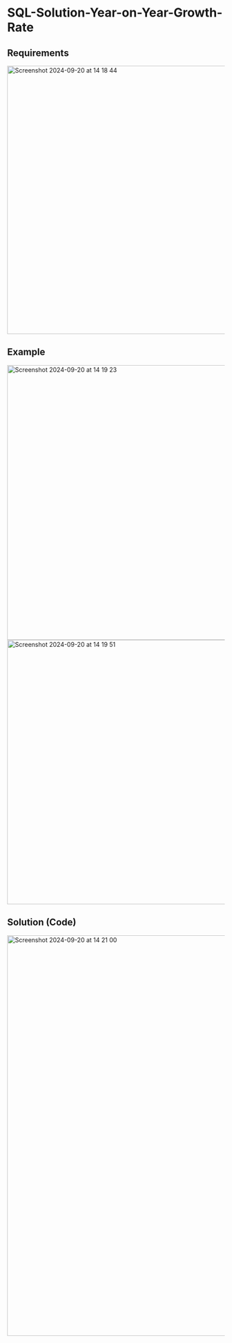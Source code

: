 # SQL-Solution-Year-on-Year-Growth-Rate


## Requirements

<img width="621" alt="Screenshot 2024-09-20 at 14 18 44" src="https://github.com/user-attachments/assets/5a7081bb-2c44-49c2-9e11-ef0490f3d18b">


## Example
<img width="636" alt="Screenshot 2024-09-20 at 14 19 23" src="https://github.com/user-attachments/assets/c0938441-d722-43fe-8a64-f5e7935e22f7">

<img width="612" alt="Screenshot 2024-09-20 at 14 19 51" src="https://github.com/user-attachments/assets/415cfd4a-7c92-498f-a680-aeb792199a3a">

## Solution (Code)

<img width="927" alt="Screenshot 2024-09-20 at 14 21 00" src="https://github.com/user-attachments/assets/5f597d2f-e53d-4de0-9419-2b2f2132296f">
